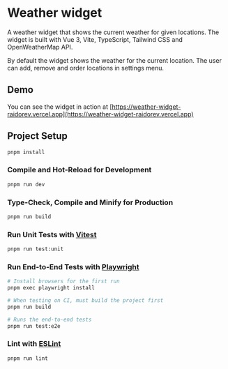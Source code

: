# Weather widget

A weather widget that shows the current weather for given locations. The widget is built with Vue 3, Vite, TypeScript, Tailwind CSS and OpenWeatherMap API.

By default the widget shows the weather for the current location. The user can add, remove and order locations in settings menu.

## Demo

You can see the widget in action at [https://weather-widget-raidorev.vercel.app](https://weather-widget-raidorev.vercel.app)

## Project Setup

```sh
pnpm install
```

### Compile and Hot-Reload for Development

```sh
pnpm run dev
```

### Type-Check, Compile and Minify for Production

```sh
pnpm run build
```

### Run Unit Tests with [Vitest](https://vitest.dev/)

```sh
pnpm run test:unit
```

### Run End-to-End Tests with [Playwright](https://playwright.dev)

```sh
# Install browsers for the first run
pnpm exec playwright install

# When testing on CI, must build the project first
pnpm run build

# Runs the end-to-end tests
pnpm run test:e2e
```

### Lint with [ESLint](https://eslint.org/)

```sh
pnpm run lint
```
